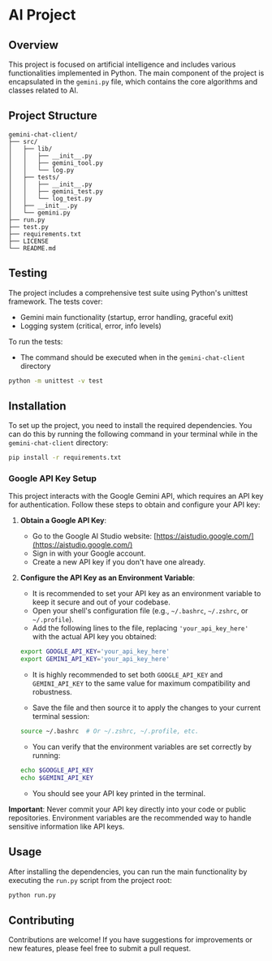 # AI Project

## Overview
This project is focused on artificial intelligence and includes various functionalities implemented in Python. The main component of the project is encapsulated in the `gemini.py` file, which contains the core algorithms and classes related to AI.

## Project Structure

```
gemini-chat-client/
├── src/
│   ├── lib/
│   │   ├── __init__.py
│   │   ├── gemini_tool.py
│   │   └── log.py
│   ├── tests/
│   │   ├── __init__.py
│   │   ├── gemini_test.py
│   │   └── log_test.py
│   ├── __init__.py
│   └── gemini.py
├── run.py
├── test.py
├── requirements.txt
├── LICENSE
└── README.md
```

## Testing
The project includes a comprehensive test suite using Python's unittest framework. The tests cover:
- Gemini main functionality (startup, error handling, graceful exit)
- Logging system (critical, error, info levels)

To run the tests:
- The command should be executed when in the `gemini-chat-client` directory

```bash
python -m unittest -v test
```

## Installation
To set up the project, you need to install the required dependencies. You can do this by running the following command in your terminal while in the `gemini-chat-client` directory:

```bash
pip install -r requirements.txt
```

### Google API Key Setup

This project interacts with the Google Gemini API, which requires an API key for authentication. Follow these steps to obtain and configure your API key:

1.  **Obtain a Google API Key**:
    *   Go to the Google AI Studio website: [https://aistudio.google.com/](https://aistudio.google.com/)
    *   Sign in with your Google account.
    *   Create a new API key if you don't have one already.

2.  **Configure the API Key as an Environment Variable**:
    *   It is recommended to set your API key as an environment variable to keep it secure and out of your codebase.
    *   Open your shell's configuration file (e.g., `~/.bashrc`, `~/.zshrc`, or `~/.profile`).
    *   Add the following lines to the file, replacing `'your_api_key_here'` with the actual API key you obtained:

    ```bash
    export GOOGLE_API_KEY='your_api_key_here'
    export GEMINI_API_KEY='your_api_key_here'
    ```
    
    *   It is highly recommended to set both `GOOGLE_API_KEY` and `GEMINI_API_KEY` to the same value for maximum compatibility and robustness.
    
    *   Save the file and then source it to apply the changes to your current terminal session:
    
    ```bash
    source ~/.bashrc  # Or ~/.zshrc, ~/.profile, etc.
    ```
    
    *   You can verify that the environment variables are set correctly by running:
    
    ```bash
    echo $GOOGLE_API_KEY
    echo $GEMINI_API_KEY
    ```
    
    *   You should see your API key printed in the terminal.

**Important**: Never commit your API key directly into your code or public repositories. Environment variables are the recommended way to handle sensitive information like API keys.

## Usage
After installing the dependencies, you can run the main functionality by executing the `run.py` script from the project root:

```bash
python run.py
```

## Contributing
Contributions are welcome! If you have suggestions for improvements or new features, please feel free to submit a pull request.
